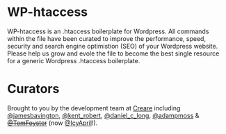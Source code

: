 WP-htaccess
===========

WP-htaccess is an .htaccess boilerplate for Wordpress. All commands within the file have been curated to improve the performance, speed, security and search engine optimistion (SEO) of your Wordpress website. Please help us grow and evole the file to become the best single resource for a generic Wordpress .htaccess boilerplate.


Curators
========

Brought to you by the development team at [Creare](http://www.creare.co.uk/) including [@jamesbavington](https://twitter.com/jamesbavington), [@kent_robert](https://twitter.com/kent_robert), [@daniel_c_long](https://twitter.com/daniel_c_long), [@adampmoss](https://twitter.com/adampmoss) & ~~[@TomFoyster](https://twitter.com/TomFoyster)~~ (now [@IcyApril](https://twitter.com/IcyApril)!).


